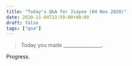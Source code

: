 ```yaml
---
title: "Today's Q&A for Jiayee (04 Nov 2020)"
date: 2020-11-04T23:59:00+08:00
draft: false
tags: ["qna"]
---
```

> Today you made ________________.

Progress.
